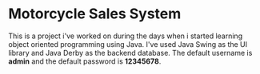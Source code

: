 # Motorcycle Sales System

This is a project i've worked on during the days when i started learning object oriented programming using Java. I've used Java Swing as the UI library and Java Derby as the backend database. The default username is **admin** and the default password is **12345678**.